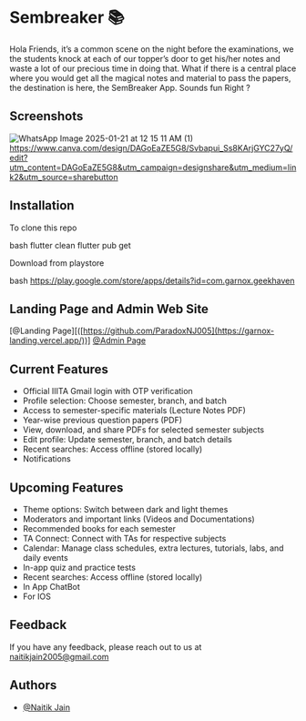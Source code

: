 # Sembreaker 📚

Hola Friends, it’s a common scene on the night before the examinations, we the students knock at each of our topper’s door to get his/her notes and waste a lot of our precious time in doing that. What if there is a central place where you would get all the magical notes and material to pass the papers, the destination is here, the SemBreaker App. Sounds fun Right ?




## Screenshots

![WhatsApp Image 2025-01-21 at 12 15 11 AM (1)](https://github.com/user-attachments/assets/4b36d934-4e3f-4f2c-bac3-88f50725eb7a)
https://www.canva.com/design/DAGoEaZE5G8/Svbapui_Ss8KArjGYC27yQ/edit?utm_content=DAGoEaZE5G8&utm_campaign=designshare&utm_medium=link2&utm_source=sharebutton


## Installation

To clone this repo

bash
  flutter clean
  flutter pub get


Download from playstore

bash
  https://play.google.com/store/apps/details?id=com.garnox.geekhaven

## Landing Page and Admin Web Site


  [@Landing Page][([https://github.com/ParadoxNJ005](https://garnox-landing.vercel.app/))]
  [@Admin Page]([https://github.com/ParadoxNJ005](https://garnox-web.vercel.app/))


    
## Current Features

- Official IIITA Gmail login with OTP verification
- Profile selection: Choose semester, branch, and batch
- Access to semester-specific materials (Lecture Notes PDF)
- Year-wise previous question papers (PDF)
- View, download, and share PDFs for selected semester subjects
- Edit profile: Update semester, branch, and batch details
- Recent searches: Access offline (stored locally)
- Notifications

## Upcoming Features

- Theme options: Switch between dark and light themes
- Moderators and important links (Videos and Documentations)
- Recommended books for each semester
- TA Connect: Connect with TAs for respective subjects
- Calendar: Manage class schedules, extra lectures, tutorials,    labs, and daily events
- In-app quiz and practice tests
- Recent searches: Access offline (stored locally)
- In App ChatBot
- For IOS

## Feedback

If you have any feedback, please reach out to us at naitikjain2005@gmail.com


## Authors

- [@Naitik Jain](https://github.com/ParadoxNJ005)
